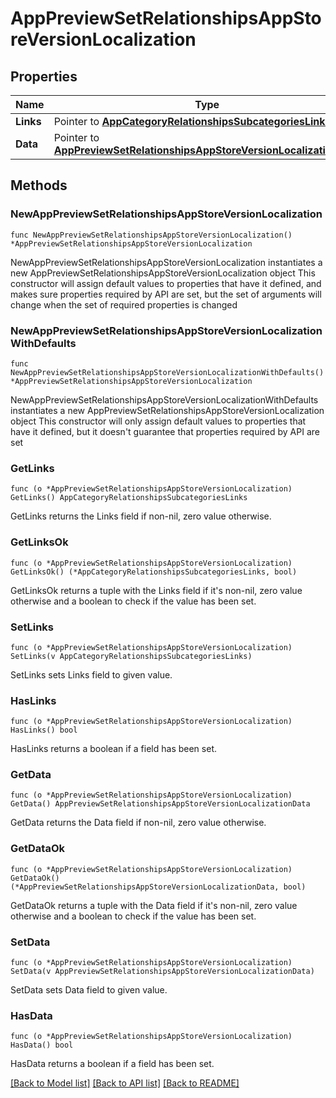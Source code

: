 # AppPreviewSetRelationshipsAppStoreVersionLocalization

## Properties

Name | Type | Description | Notes
------------ | ------------- | ------------- | -------------
**Links** | Pointer to [**AppCategoryRelationshipsSubcategoriesLinks**](AppCategory_relationships_subcategories_links.md) |  | [optional] 
**Data** | Pointer to [**AppPreviewSetRelationshipsAppStoreVersionLocalizationData**](AppPreviewSet_relationships_appStoreVersionLocalization_data.md) |  | [optional] 

## Methods

### NewAppPreviewSetRelationshipsAppStoreVersionLocalization

`func NewAppPreviewSetRelationshipsAppStoreVersionLocalization() *AppPreviewSetRelationshipsAppStoreVersionLocalization`

NewAppPreviewSetRelationshipsAppStoreVersionLocalization instantiates a new AppPreviewSetRelationshipsAppStoreVersionLocalization object
This constructor will assign default values to properties that have it defined,
and makes sure properties required by API are set, but the set of arguments
will change when the set of required properties is changed

### NewAppPreviewSetRelationshipsAppStoreVersionLocalizationWithDefaults

`func NewAppPreviewSetRelationshipsAppStoreVersionLocalizationWithDefaults() *AppPreviewSetRelationshipsAppStoreVersionLocalization`

NewAppPreviewSetRelationshipsAppStoreVersionLocalizationWithDefaults instantiates a new AppPreviewSetRelationshipsAppStoreVersionLocalization object
This constructor will only assign default values to properties that have it defined,
but it doesn't guarantee that properties required by API are set

### GetLinks

`func (o *AppPreviewSetRelationshipsAppStoreVersionLocalization) GetLinks() AppCategoryRelationshipsSubcategoriesLinks`

GetLinks returns the Links field if non-nil, zero value otherwise.

### GetLinksOk

`func (o *AppPreviewSetRelationshipsAppStoreVersionLocalization) GetLinksOk() (*AppCategoryRelationshipsSubcategoriesLinks, bool)`

GetLinksOk returns a tuple with the Links field if it's non-nil, zero value otherwise
and a boolean to check if the value has been set.

### SetLinks

`func (o *AppPreviewSetRelationshipsAppStoreVersionLocalization) SetLinks(v AppCategoryRelationshipsSubcategoriesLinks)`

SetLinks sets Links field to given value.

### HasLinks

`func (o *AppPreviewSetRelationshipsAppStoreVersionLocalization) HasLinks() bool`

HasLinks returns a boolean if a field has been set.

### GetData

`func (o *AppPreviewSetRelationshipsAppStoreVersionLocalization) GetData() AppPreviewSetRelationshipsAppStoreVersionLocalizationData`

GetData returns the Data field if non-nil, zero value otherwise.

### GetDataOk

`func (o *AppPreviewSetRelationshipsAppStoreVersionLocalization) GetDataOk() (*AppPreviewSetRelationshipsAppStoreVersionLocalizationData, bool)`

GetDataOk returns a tuple with the Data field if it's non-nil, zero value otherwise
and a boolean to check if the value has been set.

### SetData

`func (o *AppPreviewSetRelationshipsAppStoreVersionLocalization) SetData(v AppPreviewSetRelationshipsAppStoreVersionLocalizationData)`

SetData sets Data field to given value.

### HasData

`func (o *AppPreviewSetRelationshipsAppStoreVersionLocalization) HasData() bool`

HasData returns a boolean if a field has been set.


[[Back to Model list]](../README.md#documentation-for-models) [[Back to API list]](../README.md#documentation-for-api-endpoints) [[Back to README]](../README.md)


